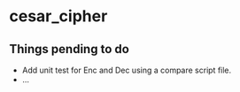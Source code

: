 # cesar_cipher

## Things pending to do

* Add unit test for Enc and Dec using a compare script file.
* ...

